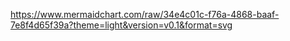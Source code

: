 https://www.mermaidchart.com/raw/34e4c01c-f76a-4868-baaf-7e8f4d65f39a?theme=light&version=v0.1&format=svg

